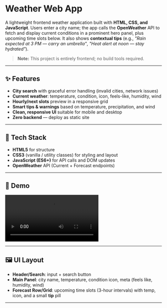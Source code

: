 # Weather Web App

A lightweight frontend weather application built with **HTML, CSS, and JavaScript**. Users enter a city name; the app calls the **OpenWeather** API to fetch and display current conditions in a prominent hero panel, plus upcoming time slots below. It also shows **contextual tips** (e.g., *"Rain expected at 3 PM — carry an umbrella"*, *"Heat alert at noon — stay hydrated"*).

> **Note:** This project is entirely frontend; no build tools required.

---

## ✨ Features

* **City search** with graceful error handling (invalid cities, network issues)
* **Current weather**: temperature, condition, icon, feels-like, humidity, wind
* **Hourly/next slots** preview in a responsive grid
* **Smart tips & warnings** based on temperature, precipitation, and wind
* **Clean, responsive UI** suitable for mobile and desktop
* **Zero backend** — deploy as static site

---

## 🧰 Tech Stack

* **HTML5** for structure
* **CSS3** (vanilla / utility classes) for styling and layout
* **JavaScript (ES6+)** for API calls and DOM updates
* **OpenWeather** API (Current + Forecast endpoints)

---

## 📸 Demo

![Watch the demo](https://user-images.githubusercontent.com/<some-id>/<your-video>.mov)


---

## 🖼️ UI Layout

* **Header/Search**: input + search button
* **Main Panel**: city name, temperature, condition icon, meta (feels like, humidity, wind)
* **Forecast Row/Grid**: upcoming time slots (3-hour intervals) with temp, icon, and a small **tip** pill

---


